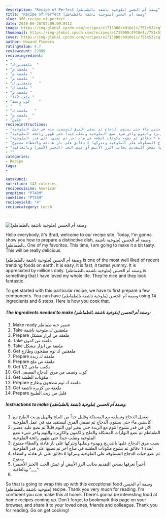 ```yaml
---
description: "Recipe of Perfect وصفة أم الحسن (ملوخية ناشفة بالطماطم)"
title: "Recipe of Perfect وصفة أم الحسن (ملوخية ناشفة بالطماطم)"
slug: 366-recipe-of-perfect
date: 2020-06-26T07:09:09.841Z
image: https://img-global.cpcdn.com/recipes/e1715008c4910e1c/751x532cq70/الصورة-الرئيسية-لوصفةوصفة-أم-الحسن-ملوخية-ناشفة-بالطماطم.jpg
thumbnail: https://img-global.cpcdn.com/recipes/e1715008c4910e1c/751x532cq70/الصورة-الرئيسية-لوصفةوصفة-أم-الحسن-ملوخية-ناشفة-بالطماطم.jpg
cover: https://img-global.cpcdn.com/recipes/e1715008c4910e1c/751x532cq70/الصورة-الرئيسية-لوصفةوصفة-أم-الحسن-ملوخية-ناشفة-بالطماطم.jpg
author: Howard Flowers
ratingvalue: 4.7
reviewcount: 22009
recipeingredient:
- "   "
- "ملعقتين ك  "
- "ملعقة ص  "
- "ملعقة ص "
- "ملعقة ص  "
- "ملعقتين ك   "
- "ملعقة ك "
- "ملعقة ص "
- "1/2 مكعب "
- "كوب ونصف    "
- "   "
- "ملعقة ك   "
- "ملعقة ص  "
- "قليل   "
recipeinstructions:
- "نغسل الدجاج ونسلقه مع المستكة وقليل جداً من الملح والهيل وزيت الطبخ مع كاستين ماء حتى يستوي الدجاج ثم نصفي المرق لنستفيد منه في عمل الملوخية"
- "الان في قدر نشوح الثوم مع الزبدة حتى يتغير لون الثوم قليلاً ثم نضع عليه عصير الطماطم ثم نضع البهارات المشكلة والملح والكمون والكزبرة والثوم واخر شيء نضع الملوخية ونقلب جيداً حتى ظهور رائحة الملوخية"
- "نصب مرق الدجاج عليها بالتدريج وبهدوء ونقلبها ونتركها على نار هادئة والغطاء مفتوح لمدة ٦ دقائق ثم نشوح مكونات الطشة في صاج اخر ثم نصبها على قدر الملوخية"
- "ثم نضع حبات الدجاج المسلوقة على الملوخية ونتركها ٥ دقائق على نار هادئة والغطاء مفتوح"
- "أخيراً نغرفها بصحن التقديم بجانب الرز الأبيض أو عيش الحب (الخبز الأسمر) وبالعافية ^___^"
- ""
categories:
- Recipe
tags:
- 

katakunci:  
nutrition: 143 calories
recipecuisine: American
preptime: "PT40M"
cooktime: "PT34M"
recipeyield: "4"
recipecategory: Lunch

---
```



![وصفة أم الحسن (ملوخية ناشفة بالطماطم)](https://img-global.cpcdn.com/recipes/e1715008c4910e1c/751x532cq70/الصورة-الرئيسية-لوصفةوصفة-أم-الحسن-ملوخية-ناشفة-بالطماطم.jpg)

Hello everybody, it's Brad, welcome to our recipe site. Today, I'm gonna show you how to prepare a distinctive dish, وصفة أم الحسن (ملوخية ناشفة بالطماطم). One of my favorites. This time, I am going to make it a bit tasty. This will be really delicious.



وصفة أم الحسن (ملوخية ناشفة بالطماطم) is one of the most well liked of recent trending foods on earth. It is easy, it is fast, it tastes yummy. It is appreciated by millions daily. وصفة أم الحسن (ملوخية ناشفة بالطماطم) is something that I have loved my whole life. They're nice and they look fantastic.


To get started with this particular recipe, we have to first prepare a few components. You can have وصفة أم الحسن (ملوخية ناشفة بالطماطم) using 14 ingredients and 6 steps. Here is how you cook that.

<!--inarticleads1-->

##### The ingredients needed to make وصفة أم الحسن (ملوخية ناشفة بالطماطم):

1. Make ready  عصير حبة طماطم
1. Take ملعقتين ك ملوخية ناشفة
1. Prepare ملعقة ص ابزار مشكل
1. Take ملعقة ص كمون
1. Take ملعقة ص ابزار مشكل
1. Get ملعقتين ك ثوم مطحون وطازج
1. Prepare ملعقة ك زبدة
1. Prepare ملعقة ص ملح
1. Get 1/2 مكعب ماجي
1. Get كوب ونصف من مرق الدجاج المصفى
1. Get  مكونات الطشة :
1. Prepare ملعقة ك ثوم مطحون وطازج
1. Get ملعقة ص كزبرة ناشفة
1. Prepare قليل من زيت الطبيخ




<!--inarticleads2-->

##### Instructions to make وصفة أم الحسن (ملوخية ناشفة بالطماطم):

1. نغسل الدجاج ونسلقه مع المستكة وقليل جداً من الملح والهيل وزيت الطبخ مع كاستين ماء حتى يستوي الدجاج ثم نصفي المرق لنستفيد منه في عمل الملوخية
1. الان في قدر نشوح الثوم مع الزبدة حتى يتغير لون الثوم قليلاً ثم نضع عليه عصير الطماطم ثم نضع البهارات المشكلة والملح والكمون والكزبرة والثوم واخر شيء نضع الملوخية ونقلب جيداً حتى ظهور رائحة الملوخية
1. نصب مرق الدجاج عليها بالتدريج وبهدوء ونقلبها ونتركها على نار هادئة والغطاء مفتوح لمدة ٦ دقائق ثم نشوح مكونات الطشة في صاج اخر ثم نصبها على قدر الملوخية
1. ثم نضع حبات الدجاج المسلوقة على الملوخية ونتركها ٥ دقائق على نار هادئة والغطاء مفتوح
1. أخيراً نغرفها بصحن التقديم بجانب الرز الأبيض أو عيش الحب (الخبز الأسمر) وبالعافية ^___^
1. 




So that is going to wrap this up with this exceptional food وصفة أم الحسن (ملوخية ناشفة بالطماطم) recipe. Thank you very much for reading. I'm confident you can make this at home. There's gonna be interesting food at home recipes coming up. Don't forget to bookmark this page on your browser, and share it to your loved ones, friends and colleague. Thank you for reading. Go on get cooking!
